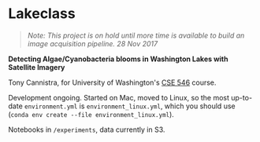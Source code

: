 # Lakeclass
>*Note: This project is on hold until more time is available to build an image acquisition pipeline. 28 Nov 2017*

**Detecting Algae/Cyanobacteria blooms in Washington Lakes with Satellite Imagery**

Tony Cannistra, for University of Washington's [CSE 546](https://courses.cs.washington.edu/courses/cse546/17au/) course. 

Development ongoing. Started on Mac, moved to Linux, so the most up-to-date `environment.yml` is `environment_linux.yml`, which you should use (`conda env create --file environment_linux.yml`). 

Notebooks in `/experiments`, data currently in S3. 
